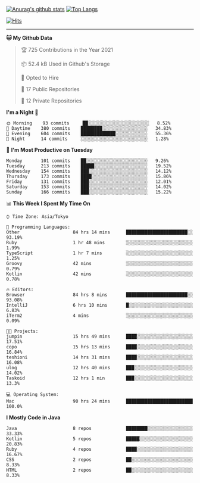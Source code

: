 [![Anurag's github stats](https://github-readme-stats.vercel.app/api?username=ktnkk&count_private=true&show_icons=true&theme=dark&include_all_commits=true)](https://github.com/anuraghazra/github-readme-stats)
[![Top Langs](https://github-readme-stats.vercel.app/api/top-langs/?username=ktnkk&layout=compact&theme=dark&hide=html,css,scss&langs_count=8)](https://github.com/anuraghazra/github-readme-stats)

[![Hits](https://hits.seeyoufarm.com/api/count/incr/badge.svg?url=https%3A%2F%2Fgithub.com%2Fktnkk%2Fhit-counter&count_bg=%23070707&title_bg=%23070707&icon=&icon_color=%23E7E7E7&title=visitor&edge_flat=true)](https://hits.seeyoufarm.com)

***

<!--START_SECTION:waka-->
**🐱 My Github Data** 

> 🏆 725 Contributions in the Year 2021
 > 
> 📦 52.4 kB Used in Github's Storage 
 > 
> 💼 Opted to Hire
 > 
> 📜 17 Public Repositories 
 > 
> 🔑 12 Private Repositories  
 > 
**I'm a Night 🦉** 

```text
🌞 Morning    93 commits     ██░░░░░░░░░░░░░░░░░░░░░░░   8.52% 
🌆 Daytime    380 commits    ████████░░░░░░░░░░░░░░░░░   34.83% 
🌃 Evening    604 commits    █████████████░░░░░░░░░░░░   55.36% 
🌙 Night      14 commits     ░░░░░░░░░░░░░░░░░░░░░░░░░   1.28%

```
📅 **I'm Most Productive on Tuesday** 

```text
Monday       101 commits    ██░░░░░░░░░░░░░░░░░░░░░░░   9.26% 
Tuesday      213 commits    █████░░░░░░░░░░░░░░░░░░░░   19.52% 
Wednesday    154 commits    ███░░░░░░░░░░░░░░░░░░░░░░   14.12% 
Thursday     173 commits    ████░░░░░░░░░░░░░░░░░░░░░   15.86% 
Friday       131 commits    ███░░░░░░░░░░░░░░░░░░░░░░   12.01% 
Saturday     153 commits    ███░░░░░░░░░░░░░░░░░░░░░░   14.02% 
Sunday       166 commits    ███░░░░░░░░░░░░░░░░░░░░░░   15.22%

```


📊 **This Week I Spent My Time On** 

```text
⌚︎ Time Zone: Asia/Tokyo

💬 Programming Languages: 
Other                    84 hrs 14 mins      ███████████████████████░░   93.19% 
Ruby                     1 hr 48 mins        ░░░░░░░░░░░░░░░░░░░░░░░░░   1.99% 
TypeScript               1 hr 7 mins         ░░░░░░░░░░░░░░░░░░░░░░░░░   1.25% 
Groovy                   42 mins             ░░░░░░░░░░░░░░░░░░░░░░░░░   0.79% 
Kotlin                   42 mins             ░░░░░░░░░░░░░░░░░░░░░░░░░   0.78%

🔥 Editors: 
Browser                  84 hrs 8 mins       ███████████████████████░░   93.08% 
IntelliJ                 6 hrs 10 mins       █░░░░░░░░░░░░░░░░░░░░░░░░   6.83% 
iTerm2                   4 mins              ░░░░░░░░░░░░░░░░░░░░░░░░░   0.09%

🐱‍💻 Projects: 
jumpin                   15 hrs 49 mins      ████░░░░░░░░░░░░░░░░░░░░░   17.51% 
copo                     15 hrs 13 mins      ████░░░░░░░░░░░░░░░░░░░░░   16.84% 
teshioni                 14 hrs 31 mins      ████░░░░░░░░░░░░░░░░░░░░░   16.08% 
ulog                     12 hrs 40 mins      ███░░░░░░░░░░░░░░░░░░░░░░   14.02% 
Taskoid                  12 hrs 1 min        ███░░░░░░░░░░░░░░░░░░░░░░   13.3%

💻 Operating System: 
Mac                      90 hrs 24 mins      █████████████████████████   100.0%

```

**I Mostly Code in Java** 

```text
Java                     8 repos             ████████░░░░░░░░░░░░░░░░░   33.33% 
Kotlin                   5 repos             █████░░░░░░░░░░░░░░░░░░░░   20.83% 
Ruby                     4 repos             ████░░░░░░░░░░░░░░░░░░░░░   16.67% 
CSS                      2 repos             ██░░░░░░░░░░░░░░░░░░░░░░░   8.33% 
HTML                     2 repos             ██░░░░░░░░░░░░░░░░░░░░░░░   8.33%

```



<!--END_SECTION:waka-->
